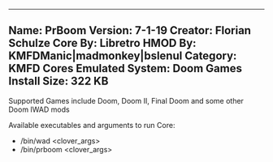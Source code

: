 -----------------------
Name: PrBoom
Version: 7-1-19
Creator: Florian Schulze
Core By: Libretro
HMOD By: KMFDManic|madmonkey|bslenul
Category: KMFD Cores
Emulated System: Doom Games
Install Size: 322 KB
-----------------------
Supported Games include Doom, Doom II, Final Doom and some other Doom IWAD mods

Available executables and arguments to run Core:
- /bin/wad <rom> <clover_args>
- /bin/prboom <rom> <clover_args>
 